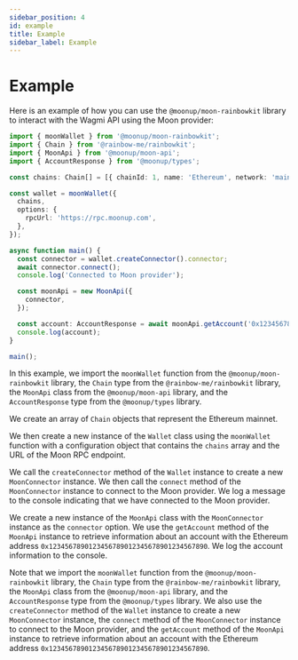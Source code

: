 ```yaml
---
sidebar_position: 4
id: example 
title: Example 
sidebar_label: Example 
---
```



# Example

Here is an example of how you can use the `@moonup/moon-rainbowkit` library to interact with the Wagmi API using the Moon provider:

```typescript
import { moonWallet } from '@moonup/moon-rainbowkit';
import { Chain } from '@rainbow-me/rainbowkit';
import { MoonApi } from '@moonup/moon-api';
import { AccountResponse } from '@moonup/types';

const chains: Chain[] = [{ chainId: 1, name: 'Ethereum', network: 'mainnet' }];

const wallet = moonWallet({
  chains,
  options: {
    rpcUrl: 'https://rpc.moonup.com',
  },
});

async function main() {
  const connector = wallet.createConnector().connector;
  await connector.connect();
  console.log('Connected to Moon provider');

  const moonApi = new MoonApi({
    connector,
  });

  const account: AccountResponse = await moonApi.getAccount('0x1234567890123456789012345678901234567890');
  console.log(account);
}

main();
```

In this example, we import the `moonWallet` function from the `@moonup/moon-rainbowkit` library, the `Chain` type from the `@rainbow-me/rainbowkit` library, the `MoonApi` class from the `@moonup/moon-api` library, and the `AccountResponse` type from the `@moonup/types` library.

We create an array of `Chain` objects that represent the Ethereum mainnet.

We then create a new instance of the `Wallet` class using the `moonWallet` function with a configuration object that contains the `chains` array and the URL of the Moon RPC endpoint.

We call the `createConnector` method of the `Wallet` instance to create a new `MoonConnector` instance. We then call the `connect` method of the `MoonConnector` instance to connect to the Moon provider. We log a message to the console indicating that we have connected to the Moon provider.

We create a new instance of the `MoonApi` class with the `MoonConnector` instance as the `connector` option. We use the `getAccount` method of the `MoonApi` instance to retrieve information about an account with the Ethereum address `0x1234567890123456789012345678901234567890`. We log the account information to the console.

Note that we import the `moonWallet` function from the `@moonup/moon-rainbowkit` library, the `Chain` type from the `@rainbow-me/rainbowkit` library, the `MoonApi` class from the `@moonup/moon-api` library, and the `AccountResponse` type from the `@moonup/types` library. We also use the `createConnector` method of the `Wallet` instance to create a new `MoonConnector` instance, the `connect` method of the `MoonConnector` instance to connect to the Moon provider, and the `getAccount` method of the `MoonApi` instance to retrieve information about an account with the Ethereum address `0x1234567890123456789012345678901234567890`.